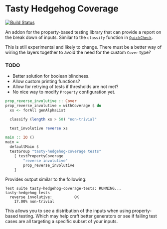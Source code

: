 # Tasty Hedgehog Coverage

[![Build Status](https://travis-ci.org/qfpl/tasty-hedgehog-coverage.svg?branch=master)](https://travis-ci.org/qfpl/tasty-hedgehog-coverage)

An addon for the property-based testing library that can provide a report on the
break down of inputs. Similar to the `classify` function in [`QuickCheck`](https://hackage.haskell.org/package/QuickCheck-2.11.3/docs/Test-QuickCheck-Property.html#v:classify).

This is still experimental and likely to change. There must be a better way of
wiring the layers together to avoid the need for the custom `Cover` type?

### TODO

- Better solution for boolean blindness.
- Allow custom printing functions?
- Allow for retrying of tests if thresholds are not met?
- No nice way to modify `Property` configuration yet.

```haskell
prop_reverse_involutive :: Cover
prop_reverse_involutive = withCoverage $ do
  xs <- forAll genAlphaList

  classify (length xs > 50) "non-trivial"

  test_involutive reverse xs
  
main :: IO ()
main =
  defaultMain $
  testGroup "tasty-hedgehog-coverage tests"
    [ testPropertyCoverage
        "reverse involutive"
        prop_reverse_involutive
    ]
```

Provides output similar to the following:

```
Test suite tasty-hedgehog-coverage-tests: RUNNING...
tasty-hedgehog tests
  reverse involutive:          OK
    17.00% non-trivial
```

This allows you to see a distribution of the inputs when using property-based
testing. Which may help craft better generators or see if failing test cases are
all targeting a specific subset of your inputs.
